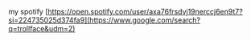 my spotify [https://open.spotify.com/user/axa76frsdvj19nerccj6en9t7?si=224735025d374fa9](https://www.google.com/search?q=trollface&udm=2)
